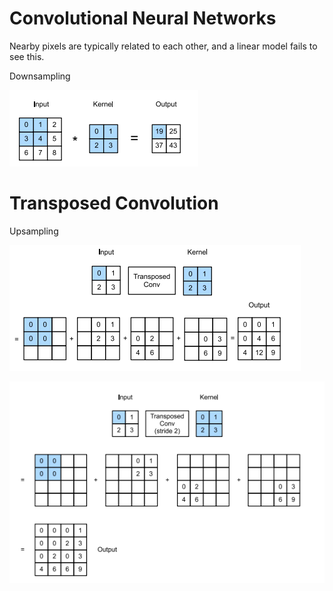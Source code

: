 
# Convolutional Neural Networks

Nearby pixels are typically related to each other, and a linear model fails to see this.

Downsampling

![alt text](assets/kernel_image.png)

# Transposed Convolution

Upsampling

![alt text](assets/transpose_up.png)

![alt text](assets/transpose_down.png)